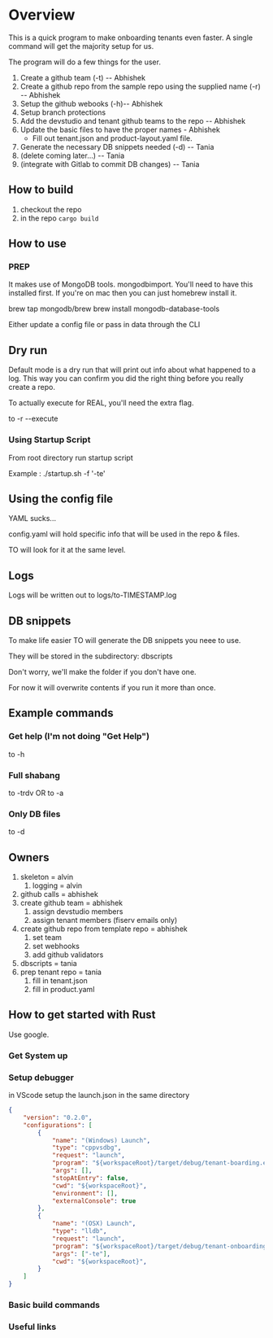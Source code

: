 # Overview

This is a quick program to make onboarding tenants even faster.  A single command will get the majority setup for us.

The program will do a few things for the user.

1. Create a github team (-t) -- Abhishek
2. Create a github repo from the sample repo using the supplied name (-r) -- Abhishek
3. Setup the github webooks (-h)-- Abhishek
4. Setup branch protections
5. Add the devstudio and tenant github teams to the repo -- Abhishek
6. Update the basic files to have the proper names - Abhishek 
   - Fill out tenant.json and product-layout.yaml file. 
7. Generate the necessary DB snippets needed (-d)  -- Tania
8. (delete coming later...) -- Tania
9. (integrate with Gitlab to commit DB changes) -- Tania

## How to build

1. checkout the repo
2. in the repo `cargo build`

## How to use

### PREP
It makes use of MongoDB tools. mongodbimport.  You'll need to have this installed first.
If you're on mac then you can just homebrew install it.

brew tap mongodb/brew
brew install mongodb-database-tools

Either update a config file or pass in data through the CLI

## Dry run

Default mode is a dry run that will print out info about what happened to a log.  This way you can confirm you did the right thing before you really create a repo.

To actually execute for REAL, you'll need the extra flag.

to -r --execute

### Using Startup Script

From root directory run startup script

Example :  ./startup.sh -f '-te'

## Using the config file

YAML sucks...

config.yaml will hold specific info that will be used in the repo & files.

TO will look for it at the same level.

## Logs

Logs will be written out to logs/to-TIMESTAMP.log

## DB snippets

To make life easier TO will generate the DB snippets you neee to use.

They will be stored in the subdirectory: dbscripts

Don't worry, we'll make the folder if you don't have one.

For now it will overwrite contents if you run it more than once.

## Example commands

### Get help (I'm not doing "Get Help")

to -h

### Full shabang

to -trdv  OR to -a

### Only DB files

to -d

## Owners

1. skeleton = alvin
   1. logging = alvin
2. github calls = abhishek
3. create github team = abhishek
   1. assign devstudio members
   2. assign tenant members (fiserv emails only)
4. create github repo from template repo = abhishek
   1. set team
   2. set webhooks
   3. add github validators
5. dbscripts = tania
6. prep tenant repo = tania
   1. fill in tenant.json
   2. fill in product.yaml


## How to get started with Rust

Use google.

### Get System up

### Setup debugger

in VScode setup the launch.json in the same directory

```json
{
    "version": "0.2.0",
    "configurations": [
        {
            "name": "(Windows) Launch",
            "type": "cppvsdbg",
            "request": "launch",
            "program": "${workspaceRoot}/target/debug/tenant-boarding.exe",
            "args": [],
            "stopAtEntry": false,
            "cwd": "${workspaceRoot}",
            "environment": [],
            "externalConsole": true
        },
        {
            "name": "(OSX) Launch",
            "type": "lldb",
            "request": "launch",
            "program": "${workspaceRoot}/target/debug/tenant-onboarding",
            "args": ["-te"],
            "cwd": "${workspaceRoot}",
        }
    ]
}
```

### Basic build commands

### Useful links
